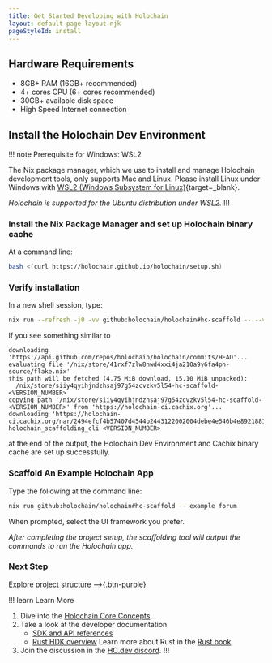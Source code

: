 ```yaml
---
title: Get Started Developing with Holochain
layout: default-page-layout.njk
pageStyleId: install
---
```


## Hardware Requirements

* 8GB+ RAM (16GB+ recommended)
* 4+ cores CPU (6+ cores recommended)
* 30GB+ available disk space
* High Speed Internet connection

## Install the Holochain Dev Environment

!!! note Prerequisite for Windows: WSL2

The Nix package manager, which we use to install and manage Holochain development tools, only supports Mac and Linux. Please install Linux under Windows with [WSL2 (Windows Subsystem for Linux)](https://learn.microsoft.com/en-us/windows/wsl/install){target=_blank}.

_Holochain is supported for the Ubuntu distribution under WSL2._
!!!

### Install the Nix Package Manager and set up Holochain binary cache

At a command line:

```bash
bash <(curl https://holochain.github.io/holochain/setup.sh)
```

### Verify installation

In a new shell session, type:

```bash
nix run --refresh -j0 -vv github:holochain/holochain#hc-scaffold -- --version
```

If you see something similar to

```text
downloading 'https://api.github.com/repos/holochain/holochain/commits/HEAD'...
evaluating file '/nix/store/41rxf7zlw8nwd4xxi4ja210a9y6fa4ph-source/flake.nix'
this path will be fetched (4.75 MiB download, 15.10 MiB unpacked):
  /nix/store/siiy4qyihjndzhsaj97g54zcvzkv5l54-hc-scaffold-<VERSION_NUMBER>
copying path '/nix/store/siiy4qyihjndzhsaj97g54zcvzkv5l54-hc-scaffold-<VERSION_NUMBER>' from 'https://holochain-ci.cachix.org'...
downloading 'https://holochain-ci.cachix.org/nar/2494efcf4b57407d4544b2443122002004debe4e546b4e8921881e28128721c9.nar.zst'...
holochain_scaffolding_cli <VERSION_NUMBER>
```

at the end of the output, the Holochain Dev Environment anc Cachix binary cache are set up successfully.

### Scaffold An Example Holochain App

Type the following at the command line:

```bash
nix run github:holochain/holochain#hc-scaffold -- example forum
```

When prompted, select the UI framework you prefer.

_After completing the project setup, the scaffolding tool will output the commands to run the Holochain app._

### Next Step 

[Explore project structure —>](./project-structure){.btn-purple} 

!!! learn Learn More
1. Dive into the [Holochain Core Concepts](../concepts/1_the_basics/).
2. Take a look at the developer documentation.
    * [SDK and API references](../references/)
    * [Rust HDK overview](https://github.com/holochain/holochain/blob/develop/crates/hdk/README.md)
    Learn more about Rust in the [Rust book](https://doc.rust-lang.org/book/).
3. Join the discussion in the [HC.dev discord](https://discord.gg/k55DS5dmPH).
!!!
